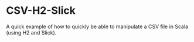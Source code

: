CSV-H2-Slick
============

A quick example of how to quickly be able to manipulate a CSV file in Scala (using  H2 and Slick).
